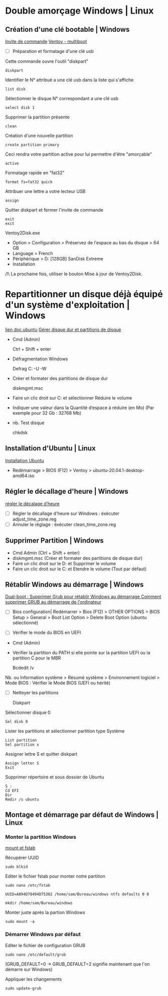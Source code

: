 # Double amorçage Windows | Linux

## Création d'une clé bootable | Windows
[Invite de commande](https://www.commentcamarche.net/faq/21013-creer-une-cle-usb-bootable-sous-windows-10-8-7)
[Ventoy - multiboot](https://www.youtube.com/watch?v=xVJHE27EJxA)

- [ ] Préparation et formatage d'une clé usb

Cette commande ouvre l'outil "diskpart"

	diskpart

Identifier le N° attribué a une clé usb dans la liste qui s'affiche

	list disk

Sélectionner le disque N° correspondant a une clé usb

	select disk 1

Supprimer la partition présente

	clean

Création d'une nouvelle partition

	create partition primary

Ceci rendra votre partition active pour lui permettre d'être "amorçable"

	active

Formatage rapide en "fat32"

	format fs=fat32 quick

Attribuer une lettre a votre lecteur USB

	assign

Quitter diskpart et fermer l'invite de commande

	exit
	exit

Ventoy2Disk.exe

* Option > Configuration > Préservez de l'espace au bas du disque > 64 GB
* Language = French
* Périphérique > D: [128GB] SanDisk Extreme
* Installation

/!\ La prochaine fois, utiliser le bouton Mise à jour de Ventoy2Disk.

# Repartitionner un disque déjà équipé d'un système d'exploitation | Windows
[lien doc.ubuntu](https://doc.ubuntu-fr.org/repartitionner )
[Gérer disque dur et partitions de disque](https://www.windows8facile.fr/gestion-partition-disque/ )

* Cmd (Admin)

	Ctrl + Shift + enter

* Défragmentation Windows
	
	Defrag C: -U -W

* Créer et formater des partitions de disque dur

	diskmgmt.msc

* Faire un clic droit sur C: et sélectionner Réduire le volume
* Indiquer une valeur dans la Quantité d’espace à réduire (en Mo)	(Par exemple pour 32 Gb : 32768 Mb)
* nb. Test disque

	chkdsk

## Installation d'Ubuntu | Linux
[Installation Ubuntu](https://www.tecmint.com/install-ubuntu-alongside-with-windows-dual-boot/)

* Redémarrage > BIOS (F12) > Ventoy > ubuntu-20.04.1-desktop-amd64.iso

## Régler le décallage d'heure | Windows

[régler le décalage d’heure](https://blog.malandra.be/mauvaise-heure-dual-boot-windowslinux/ )
- [ ] Régler le décallage d'heure sur Windows : éxécuter adjust_time_zone.reg
- [ ] Annuler le réglage : éxécuter clean_time_zone.reg

## Supprimer Partition | Windows

* Cmd Admin (Ctrl + Shift + enter)
* diskmgmt.msc (Créer et formater des partitions de disque dur)
* Faire un clic droit sur le D: et Supprimer le volume
* Faire un clic droit sur le C: et Etendre le volume (Tout par défaut)

## Rétablir Windows au démarrage | Windows

[Dual-boot : Supprimer Grub pour rétablir Windows au démarrage
](https://www.malekal.com/dual-boot-supprimer-grub-demarrage-retablir-windows/)
[Comment supprimer GRUB au démarrage de l'ordinateur
](https://www.youtube.com/watch?v=kZefIM7MDxo)

- [ ] Bios configuration| Redémarrer > Bios (F12) > OTHER OPTIONS > BIOS Setup > General > Boot List Option > Delete Boot Option (ubuntu sélectionné)

- [ ] Vérifier le mode du BIOS en UEFI

* Cmd (Admin)
* Vérifier la partition du PATH si elle pointe sur la partition UEFI ou la partition C pour le MBR

	Bcdedit /v
	
Nb. ou Information système > Résumé système > Environnement logiciel > Mode BIOS : Vérifier le Mode BIOS (UEFI ou hérité)

- [ ] Nettoyer les partitions

	Diskpart

Sélectionner disque 0

	Sel disk 0

Lister les partitions et sélectionner partition type Système

	List partition
	Sel partition x

Assigner lettre S et quitter diskpart

	Assign letter S
	Exit

Supprimer répertoire et sous dossier de Ubuntu

	S :                                        
	Cd EFI
	Dir
	Rmdir /s ubuntu

## Montage et démarrage par défaut de Windows | Linux

### Monter la partition Windows
[mount et fstab](https://doc.ubuntu-fr.org/mount_fstab)

Récupérer UUID

	sudo blkid

Editer le fichier fstab pour monter notre partition

	sudo nano /etc/fstab
	
	UUID=A894D78494D75382 /home/sam/Bureau/windows ntfs defaults 0 0

	mkdir /home/sam/Bureau/windows

Monter juste après la partion Windows

	sudo mount -a

### Démarrer Windows par défaut

Editer le fichier de configuration GRUB
	
	sudo nano /etc/default/grub

(GRUB_DEFAULT=0 -> GRUB_DEFAULT=2 signifie maintenant que l'on démarre sur Windows)

Appliquer les changements

	sudo update-grub
